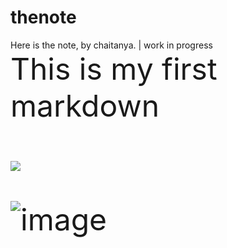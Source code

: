 # thenote
Here is the note, by chaitanya. | work in progress
<br/>
<font size ='11'>This is my first markdown<font/><br/>
  <br/>
 <img src='https://penguinkal.github.io/thenote/headertemp.jpeg' />
  
  
  ![image](https://penguinkal.github.io/thenote/normalimage.jpg)
  
  <br/>
